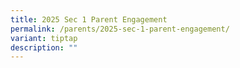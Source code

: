 ```yaml
---
title: 2025 Sec 1 Parent Engagement
permalink: /parents/2025-sec-1-parent-engagement/
variant: tiptap
description: ""
---
```


